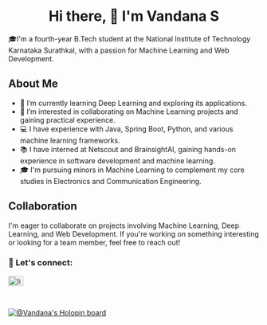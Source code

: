 <h1 align="center"> Hi there, 👋 I'm Vandana S</h1>
🎓I'm a fourth-year B.Tech student at the National Institute of Technology Karnataka Surathkal, with a passion for Machine Learning and Web Development.

## About Me
- 🌱 I’m currently learning Deep Learning and exploring its applications.
- 🔭 I’m interested in collaborating on Machine Learning projects and gaining practical experience.
- 💻 I have experience with Java, Spring Boot, Python, and various machine learning frameworks.
- 📚 I have interned at Netscout and BrainsightAI, gaining hands-on experience in software development and machine learning.
- 🎓 I'm pursuing minors in Machine Learning to complement my core studies in Electronics and Communication Engineering.

## Collaboration
I'm eager to collaborate on projects involving Machine Learning, Deep Learning, and Web Development. If you're working on something interesting or looking for a team member, feel free to reach out!
<br/>

### :email: Let's connect:

<a href="https://www.linkedin.com/in/vandana-123v79/" target="blank"><img align="center" src="https://cdn-icons-png.flaticon.com/512/174/174857.png" alt="linkedin" height="20" width="30" /></a>

<br/>

  
  [![@Vandana's Holopin board](https://holopin.me/vandana5s)](https://holopin.io/@vandana5s)
